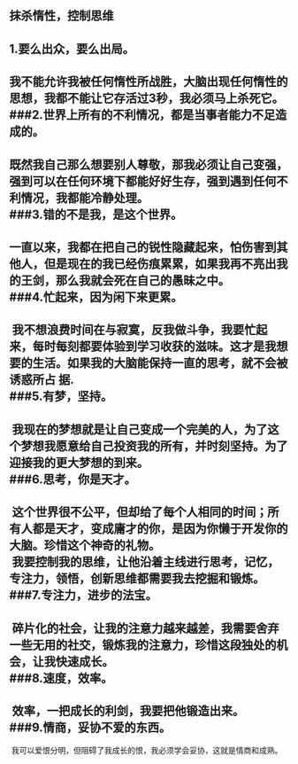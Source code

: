 抹杀惰性，控制思维
---------------------------
1.要么出众，要么出局。</br>
---------------------------
  我不能允许我被任何惰性所战胜，大脑出现任何惰性的思想，我都不能让它存活过3秒，我必须马上杀死它。 </br>
###2.世界上所有的不利情况，都是当事者能力不足造成的。</br>
---------------------------
  既然我自己那么想要别人尊敬，那我必须让自己变强，强到可以在任何环境下都能好好生存，强到遇到任何不利情况，我都能冷静处理。 </br>
###3.错的不是我，是这个世界。 </br>
---------------------------
  一直以来，我都在把自己的锐性隐藏起来，怕伤害到其他人，但是现在的我已经伤痕累累，如果我再不亮出我的王剑，那么我就会死在自己的愚昧之中。</br>
###4.忙起来，因为闲下来更累。</br>
---------------------------
  我不想浪费时间在与寂寞，反我做斗争，我要忙起来，每时每刻都要体验到学习收获的滋味。这才是我想要的生活。如果我的大脑能保持一直的思考，就不会被诱惑所占  据.</br>
###5.有梦，坚持。</br>
---------------------------
  我现在的梦想就是让自己变成一个完美的人，为了这个梦想我愿意给自己投资我的所有，并时刻坚持。为了迎接我的更大梦想的到来。</br>
###6.思考，你是天才。</br>
---------------------------
  这个世界很不公平，但却给了每个人相同的时间；所有人都是天才，变成庸才的你，是因为你懒于开发你的大脑。珍惜这个神奇的礼物。</br>
  我要控制我的思维，让他沿着主线进行思考，记忆，专注力，领悟，创新思维都需要我去挖掘和锻炼。</br>
###7.专注力，进步的法宝。</br>
---------------------------
  碎片化的社会，让我的注意力越来越差，我需要舍弃一些无用的社交，锻炼我的注意力，珍惜这段独处的机会，让我快速成长。</br>
###8.速度，效率。</br>
---------------------------
  效率，一把成长的利剑，我要把他锻造出来。</br>
###9.情商，妥协不爱的东西。
---------------------------
  我可以爱恨分明，但阻碍了我成长的恨，我必须学会妥协，这就是情商和成熟。
